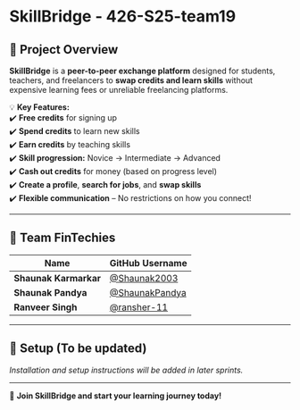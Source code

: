# SkillBridge - 426-S25-team19

## 🚀 Project Overview
**SkillBridge** is a **peer-to-peer exchange platform** designed for students, teachers, and freelancers to **swap credits and learn skills** without expensive learning fees or unreliable freelancing platforms.

💡 **Key Features:**  
✔️ **Free credits** for signing up  
✔️ **Spend credits** to learn new skills  
✔️ **Earn credits** by teaching skills  
✔️ **Skill progression:** Novice → Intermediate → Advanced  
✔️ **Cash out credits** for money (based on progress level)  
✔️ **Create a profile**, **search for jobs**, and **swap skills**  
✔️ **Flexible communication** – No restrictions on how you connect!  

---

## 👥 Team FinTechies

| Name               | GitHub Username       |
|--------------------|----------------------|
| **Shaunak Karmarkar** | [@Shaunak2003](https://github.com/Shaunak2003) |
| **Shaunak Pandya**    | [@ShaunakPandya](https://github.com/ShaunakPandya) |
| **Ranveer Singh**    | [@ransher-11](https://github.com/ransher-11) |

---

## 📌 Setup (To be updated)
_Installation and setup instructions will be added in later sprints._

---

🔗 **Join SkillBridge and start your learning journey today!**  
